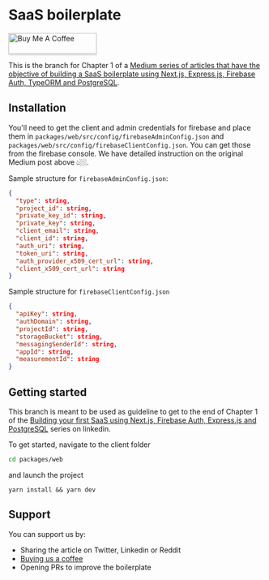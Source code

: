# SaaS boilerplate

<a href="https://www.buymeacoffee.com/signofactory" target="_blank"><img src="https://www.buymeacoffee.com/assets/img/custom_images/orange_img.png" alt="Buy Me A Coffee" style="height: 41px !important;width: 174px !important;box-shadow: 0px 3px 2px 0px rgba(190, 190, 190, 0.5) !important;-webkit-box-shadow: 0px 3px 2px 0px rgba(190, 190, 190, 0.5) !important;" ></a>

This is the branch for Chapter 1 of a [Medium series of articles that have the objective of building a SaaS boilerplate using Next.js, Express.js, Firebase Auth, TypeORM and PostgreSQL](https://medium.com/signofactory/building-your-first-saas-using-next-js-firebase-auth-express-js-and-postgresql-97a0285ce30a).

## Installation

You'll need to get the client and admin credentials for firebase and place them in `packages/web/src/config/firebaseAdminConfig.json` and `packages/web/src/config/firebaseClientConfig.json`. You can get those from the firebase console. We have detailed instruction on the original Medium post above 👆🏼.

Sample structure for `firebaseAdminConfig.json`:

```json
{
  "type": string,
  "project_id": string,
  "private_key_id": string,
  "private_key": string,
  "client_email": string,
  "client_id": string,
  "auth_uri": string,
  "token_uri": string,
  "auth_provider_x509_cert_url": string,
  "client_x509_cert_url": string
}
```

Sample structure for `firebaseClientConfig.json`

```json
{
  "apiKey": string,
  "authDomain": string,
  "projectId": string,
  "storageBucket": string,
  "messagingSenderId": string,
  "appId": string,
  "measurementId": string
}
```

## Getting started

This branch is meant to be used as guideline to get to the end of Chapter 1 of the [Building your first SaaS using Next.js, Firebase Auth, Express.js and PostgreSQL](https://medium.com/signofactory/building-your-first-saas-using-next-js-firebase-auth-express-js-and-postgresql-97a0285ce30a) series on linkedin.

To get started, navigate to the client folder

```sh
cd packages/web
```

and launch the project

```
yarn install && yarn dev
```

## Support

You can support us by:

- Sharing the article on Twitter, Linkedin or Reddit
- [Buying us a coffee](https://www.buymeacoffee.com/signofactory)
- Opening PRs to improve the boilerplate
